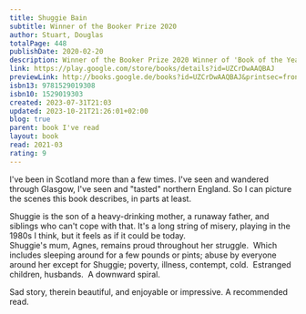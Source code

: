 ```yaml
---
title: Shuggie Bain
subtitle: Winner of the Booker Prize 2020
author: Stuart, Douglas
totalPage: 448
publishDate: 2020-02-20
description: Winner of the Booker Prize 2020 Winner of 'Book of the Year' at the British Book Awards 2021 Winner of 'Debut of the Year' at the British Book Awards 2021 A BBC 'Big Jubilee Read' 'A heartbreaking novel' – The Times 'An amazingly intimate, compassionate, gripping portrait of addiction, courage and love.' – The judges of the Booker Prize 'Tender and unsentimental . . . The Billy Elliot-ish character of Shuggie . . . leaps off the page.' – Daily Mail 'Douglas Stuart has written a first novel of rare and lasting beauty.' – Observer It is 1981. Glasgow is dying and good families must grift to survive. Agnes Bain has always expected more from life, dreaming of greater things. But Agnes is abandoned by her philandering husband, and as she descends deeper into drink, the children try their best to save her, yet one by one they must abandon her to save themselves. It is her son Shuggie who holds out hope the longest. Shuggie is different, he is clearly no’ right. But Shuggie believes that if he tries his hardest, he can be normal like the other boys and help his mother escape this hopeless place. Shuggie Bain lays bare the ruthlessness of poverty, the limits of love, and the hollowness of pride. For readers of Hanya Yanagihara, Emma Donoghue, Alan Hollinghurst and Frank McCourt, it is a heartbreaking novel by a brilliant writer with a powerful and important story to tell.
link: https://play.google.com/store/books/details?id=UZCrDwAAQBAJ
previewLink: http://books.google.de/books?id=UZCrDwAAQBAJ&printsec=frontcover&dq=Douglas+Stuart,+Shuggie+Bain&hl=&as_pt=BOOKS&cd=1&source=gbs_api
isbn13: 9781529019308
isbn10: 1529019303
created: 2023-07-31T21:03
updated: 2023-10-21T21:26:01+02:00
blog: true
parent: book I've read
layout: book
read: 2021-03
rating: 9
---
```


I've been in Scotland more than a few times. I've seen and wandered through Glasgow, I've seen and "tasted" northern England. So I can picture the scenes this book describes, in parts at least.  

Shuggie is the son of a heavy-drinking mother, a runaway father, and siblings who can't cope with that. It's a long string of misery, playing in the 1980s I think, but it feels as if it could be today.  
Shuggie's mum, Agnes, remains proud throughout her struggle.  Which includes sleeping around for a few pounds or pints; abuse by everyone around her except for Shuggie; poverty, illness, contempt, cold.  Estranged children, husbands.  A downward spiral.  

Sad story, therein beautiful, and enjoyable or impressive. A recommended read.